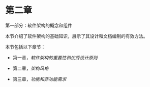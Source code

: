 # 第二章

第一部分：软件架构的概念和组件

本节介绍了软件架构的基础知识，展示了其设计和文档编制的有效方法。

本节包括以下章节：

+   第一章，*软件架构的重要性和优秀设计原则*

+   第二章，*架构风格*

+   第三章，*功能和非功能需求*
